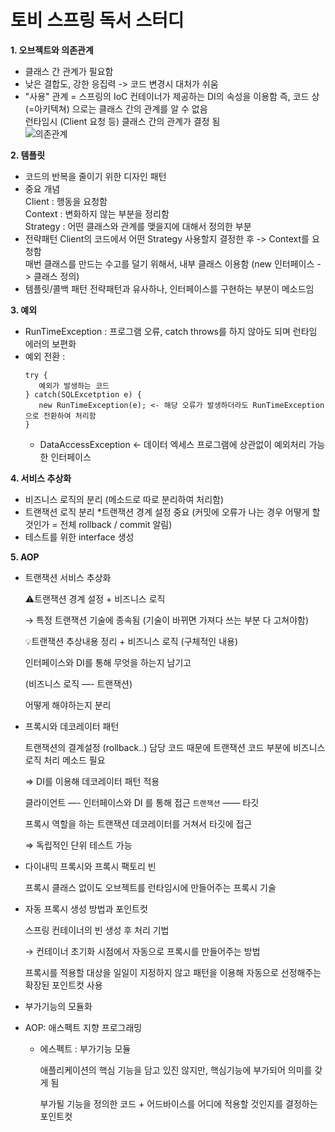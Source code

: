 # 토비 스프링 독서 스터디 

**1. 오브젝트와 의존관계**
   - 클래스 간 관계가 필요함
   - 낮은 결합도, 강한 응집력 -> 코드 변경시 대처가 쉬움
   - "사용" 관계 = 스프링의 IoC 컨테이너가 제공하는 DI의 속성을 이용함
     즉, 코드 상(=아키텍쳐) 으로는 클래스 간의 관계를 알 수 없음</br>
     런타임시 (Client 요청 등) 클래스 간의 관계가 결정 됨</br>
   ![의존관계](https://t1.daumcdn.net/cfile/tistory/22546A5056C4244F2A)</br>

     

 **2. 템플릿**
- 코드의 반복을 줄이기 위한 디자인 패턴
- 중요 개념</br>
      Client : 행동을 요청함</br>
      Context : 변화하지 않는 부분을 정리함</br>
      Strategy : 어떤 클래스와 관계를 맺을지에 대해서 정의한 부분
- 전략패턴
      Client의 코드에서 어떤 Strategy 사용할지 결정한 후 -> Context를 요청함</br>
      매번 클래스를 만드는 수고를 덜기 위해서, 내부 클래스 이용함 (new 인터페이스 -> 클래스 정의)
- 템플릿/콜백 패턴
      전략패턴과 유사하나, 인터페이스를 구현하는 부분이 메소드임
      
 **3. 예외**
 - RunTimeException : 프로그램 오류, catch throws를 하지 않아도 되며 런타임 에러의 보편화
 - 예외 전환 :
   ```
   try {
      예외가 발생하는 코드
   } catch(SQLExcetption e) {
      new RunTimeException(e); <- 해당 오류가 발생하더라도 RunTimeException으로 전환하여 처리함  
   }
   ```
   - DataAccessException <- 데이터 엑세스 프로그램에 상관없이 예외처리 가능한 인터페이스

  **4. 서비스 추상화**
  - 비즈니스 로직의 분리 (메소드로 따로 분리하여 처리함)
  - 트랜잭션 로직 분리
    *트랜잭션 경계 설정 중요 (커밋에 오류가 나는 경우 어떻게 할 것인가 = 전체 rollback / commit 알림)
   - 테스트를 위한 interface 생성 

  **5. AOP**
  - 트랜잭션 서비스 추상화
    
    ⚠️트랜잭션 경계 설정 + 비즈니스 로직
    
    → 특정 트랜잭션 기술에 종속됨 (기술이 바뀌면 가져다 쓰는 부분 다 고쳐야함)
    
    💡트랜잭션 추상내용 정리 + 비즈니스 로직 (구체적인 내용) 
    
    인터페이스와 DI를 통해 무엇을 하는지 남기고 
    
    (비즈니스 로직 —- 트랜잭션)
    
    어떻게 해야하는지 분리 
    
- 프록시와 데코레이터 패턴
    
    트랜잭션의 결계설정 (rollback..) 담당 코드 때문에 트랜잭션 코드 부분에 비즈니스 로직 처리 메소드 필요 
    
    ⇒ DI를 이용해 데코레이터 패턴 적용
    
    클라이언트 —- 인터페이스와 DI 를 통해 접근 `트랜잭션`  —— 타깃
    
    프록시 역할을 하는 트랜잭션 데코레이터를 거쳐서 타깃에 접근 
    
    ⇒ 독립적인 단위 테스트 가능 
    
- 다이내믹 프록시와 프록시 팩토리 빈
    
    프록시 클래스 없이도 오브젝트를 런타임시에 만들어주는 프록시 기술 
    
- 자동 프록시 생성 방법과 포인트컷
    
    스프링 컨테이너의 빈 생성 후 처리 기법
    
    → 컨테이너 초기화 시점에서 자동으로 프록시를 만들어주는 방법
    
    프록시를 적용할 대상을 일일이 지정하지 않고 패턴을 이용해 자동으로 선정해주는 확장된 포인트컷 사용 
    
- 부가기능의 모듈화
- AOP: 애스펙트 지향 프로그래밍
    - 에스펙트 : 부가기능 모듈
        
        애플리케이션의 핵심 기능을 담고 있진 않지만, 핵심기능에 부가되어 의미를 갖게 됨 
        
        부가될 기능을 정의한 코드 + 어드바이스를 어디에 적용할 것인지를 결정하는 포인트컷
